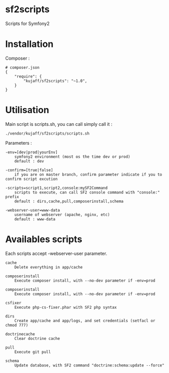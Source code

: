 sf2scripts
==========

Scripts for Symfony2

Installation
============

Composer :

    # composer.json
    {
        "require": {
            "kujaff/sf2scripts": "~1.0",
        }
    }


Utilisation
===========

Main script is scripts.sh, you can call simply call it :

    ./vendor/kujaff/sf2scripts/scripts.sh

Parameters :

    -env=[dev|prod|yourEnv]
        symfony2 environment (most os the time dev or prod)
        default : dev
    
    -confirm=[true|false]
        if you are on master branch, confirm parameter indicate if you to confirm script excution
    
    -scripts=script1,script2,console:mySF2Command
        scripts to execute, can call SF2 console command with "console:" prefix
        default : dirs,cache,pull,composerinstall,schema

    -webserver-user=www-data
        username of webserver (apache, nginx, etc)
        default : www-data


Availables scripts
==================

Each scripts accept -webserver-user parameter.

    cache
        Delete everything in app/cache
    
    composerinstall
        Execute composer install, with --no-dev parameter if -env=prod
  
    composerinstall
        Execute composer install, with --no-dev parameter if -env=prod
    
    csfixer
        Execute php-cs-fixer.phar with SF2 php syntax
    
    dirs
        Create app/cache and app/logs, and set credentials (setfacl or chmod 777)
    
    doctrinecache
        Clear doctrine cache
    
    pull
        Execute git pull
    
    schema
        Update database, with SF2 command "doctrine:schema:update --force"

